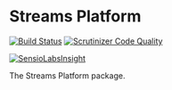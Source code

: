 # Streams Platform

[![Build Status](https://scrutinizer-ci.com/g/anomalylabs/streams-platform/badges/build.png?b=master)](https://scrutinizer-ci.com/g/anomalylabs/streams-platform/build-status/master) [![Scrutinizer Code Quality](https://scrutinizer-ci.com/g/anomalylabs/streams-platform/badges/quality-score.png?b=master)](https://scrutinizer-ci.com/g/anomalylabs/streams-platform/?branch=master)

[![SensioLabsInsight](https://insight.sensiolabs.com/projects/c07a737b-fd8f-43b1-a076-facbfb9ed2b0/small.png)](https://insight.sensiolabs.com/projects/c07a737b-fd8f-43b1-a076-facbfb9ed2b0)

The Streams Platform package.
